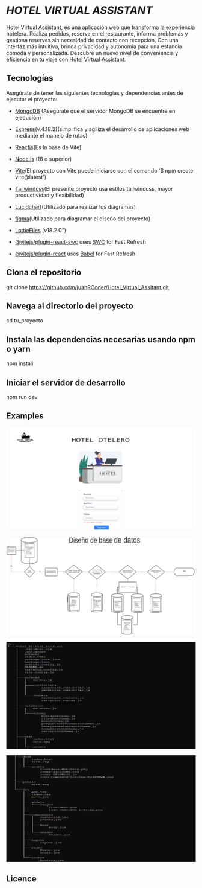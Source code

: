 <h1><em>HOTEL VIRTUAL ASSISTANT</em></h1> 

<p>Hotel Virtual Assistant, es una aplicación web que transforma la experiencia hotelera. Realiza pedidos, reserva en el restaurante, informa problemas y gestiona reservas sin necesidad de contacto con recepción. Con una interfaz más intuitiva, brinda privacidad y autonomía para una estancia cómoda y personalizada. Descubre un nuevo nivel de conveniencia y eficiencia en tu viaje con Hotel Virtual Assistant.</p>

## Tecnologías

Asegúrate de tener las siguientes tecnologías y dependencias antes de ejecutar el proyecto:
- [MongoDB](https://mongodb.com/try/download/community) (Asegúrate que el servidor MongoDB se encuentre en ejecución)
  
- [Express](https://expressjs.com/)(v.4.18.2)(simplifica y agiliza el desarrollo de aplicaciones web mediante el manejo de rutas)

- [Reactjs](https://react.dev)(Es la base de Vite) 
  
- [Node.js](https:/nodejs.org) (18 o superior)

- [Vite](https://vitejs.dev/guide/)(El proyecto con Vite puede iniciarse con el comando '$ npm create vite@latest')

- [Tailwindcss](https://tailwindcss.com/)(El presente proyecto usa estilos tailwindcss, mayor productividad y flexibilidad)

- [Lucidchart](https://www.lucidchart.com/)(Utilizado para realizar los diagramas)

- [figma](https://www.figma.com/)(Utilizado para diagramar el diseño del proyecto)

- [LottieFiles](https://lottiefiles.com/) (v18.2.0")

- [@vitejs/plugin-react-swc](https://github.com/vitejs/vite-plugin-react-swc) uses [SWC](https://swc.rs/) for Fast Refresh

- [@vitejs/plugin-react](https://github.com/vitejs/vite-plugin-react/blob/main/packages/plugin-react/README.md) uses [Babel](https://babeljs.io/) for       Fast Refresh




## Clona el repositorio

git clone https://github.com/juanRCoder/Hotel_Virtual_Assitant.git

## Navega al directorio del proyecto

cd tu_proyecto

## Instala las dependencias necesarias usando npm o yarn

npm install

## Iniciar el servidor de desarrollo

npm run dev


## Examples

![Login](./src/assets/Login.png)

![Diseño de la base de datos](./src/assets/DatabaseDesign.png)

![Primera parte del árbol del proyecto](./src/assets/tree_project_1.png)

![Segunda parte del árbol del proyecto](./src/assets/tree_project_2.png)

## Licence

